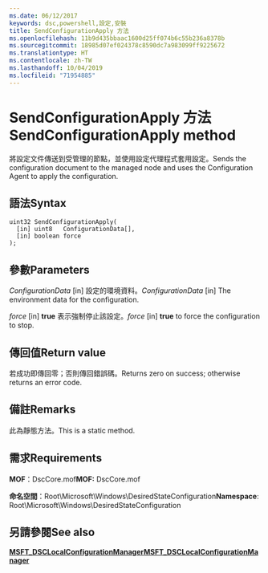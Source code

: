 ```yaml
---
ms.date: 06/12/2017
keywords: dsc,powershell,設定,安裝
title: SendConfigurationApply 方法
ms.openlocfilehash: 11b9d435bbaac1600d25ff074b6c55b236a8378b
ms.sourcegitcommit: 18985d07ef024378c8590dc7a983099ff9225672
ms.translationtype: HT
ms.contentlocale: zh-TW
ms.lasthandoff: 10/04/2019
ms.locfileid: "71954885"
---
```

# <a name="sendconfigurationapply-method"></a><span data-ttu-id="66de1-103">SendConfigurationApply 方法</span><span class="sxs-lookup"><span data-stu-id="66de1-103">SendConfigurationApply method</span></span>

<span data-ttu-id="66de1-104">將設定文件傳送到受管理的節點，並使用設定代理程式套用設定。</span><span class="sxs-lookup"><span data-stu-id="66de1-104">Sends the configuration document to the managed node and uses the Configuration Agent to apply the configuration.</span></span>

## <a name="syntax"></a><span data-ttu-id="66de1-105">語法</span><span class="sxs-lookup"><span data-stu-id="66de1-105">Syntax</span></span>

```mof
uint32 SendConfigurationApply(
  [in] uint8   ConfigurationData[],
  [in] boolean force
);
```

## <a name="parameters"></a><span data-ttu-id="66de1-106">參數</span><span class="sxs-lookup"><span data-stu-id="66de1-106">Parameters</span></span>

<span data-ttu-id="66de1-107">*ConfigurationData* \[in\] 設定的環境資料。</span><span class="sxs-lookup"><span data-stu-id="66de1-107">*ConfigurationData* \[in\] The environment data for the configuration.</span></span>

<span data-ttu-id="66de1-108">*force* \[in\] **true** 表示強制停止該設定。</span><span class="sxs-lookup"><span data-stu-id="66de1-108">*force* \[in\] **true** to force the configuration to stop.</span></span>

## <a name="return-value"></a><span data-ttu-id="66de1-109">傳回值</span><span class="sxs-lookup"><span data-stu-id="66de1-109">Return value</span></span>

<span data-ttu-id="66de1-110">若成功即傳回零；否則傳回錯誤碼。</span><span class="sxs-lookup"><span data-stu-id="66de1-110">Returns zero on success; otherwise returns an error code.</span></span>

## <a name="remarks"></a><span data-ttu-id="66de1-111">備註</span><span class="sxs-lookup"><span data-stu-id="66de1-111">Remarks</span></span>

<span data-ttu-id="66de1-112">此為靜態方法。</span><span class="sxs-lookup"><span data-stu-id="66de1-112">This is a static method.</span></span>

## <a name="requirements"></a><span data-ttu-id="66de1-113">需求</span><span class="sxs-lookup"><span data-stu-id="66de1-113">Requirements</span></span>

<span data-ttu-id="66de1-114">**MOF**：DscCore.mof</span><span class="sxs-lookup"><span data-stu-id="66de1-114">**MOF:** DscCore.mof</span></span>

<span data-ttu-id="66de1-115">**命名空間**：Root\Microsoft\Windows\DesiredStateConfiguration</span><span class="sxs-lookup"><span data-stu-id="66de1-115">**Namespace**: Root\Microsoft\Windows\DesiredStateConfiguration</span></span>

## <a name="see-also"></a><span data-ttu-id="66de1-116">另請參閱</span><span class="sxs-lookup"><span data-stu-id="66de1-116">See also</span></span>

[<span data-ttu-id="66de1-117">**MSFT_DSCLocalConfigurationManager**</span><span class="sxs-lookup"><span data-stu-id="66de1-117">**MSFT_DSCLocalConfigurationManager**</span></span>](msft-dsclocalconfigurationmanager.md)
